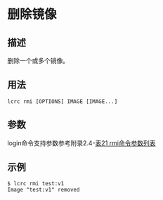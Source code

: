 # 删除镜像<a name="ZH-CN_TOPIC_0184808135"></a>

## 描述<a name="zh-cn_topic_0183111398_section1850313542111"></a>

删除一个或多个镜像。

## 用法<a name="zh-cn_topic_0183111398_section1577437829"></a>

```
lcrc rmi [OPTIONS] IMAGE [IMAGE...]
```

## 参数<a name="zh-cn_topic_0183111398_section1503182011212"></a>

login命令支持参数参考附录2.4-[表21 rmi命令参数列表](zh-cn_topic_0182207160.md#table856181871617)

## 示例<a name="zh-cn_topic_0183111398_section9406103819216"></a>

```
$ lcrc rmi test:v1
Image "test:v1" removed
```

